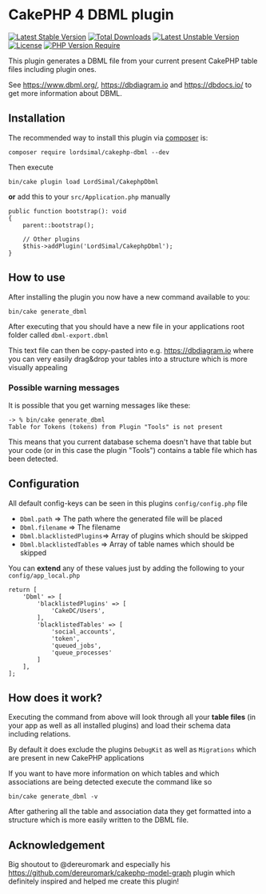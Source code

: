 
# CakePHP 4 DBML plugin

[![Latest Stable Version](http://poser.pugx.org/lordsimal/cakephp-dbml/v)](https://packagist.org/packages/lordsimal/cakephp-dbml) [![Total Downloads](http://poser.pugx.org/lordsimal/cakephp-dbml/downloads)](https://packagist.org/packages/lordsimal/cakephp-dbml) [![Latest Unstable Version](http://poser.pugx.org/lordsimal/cakephp-dbml/v/unstable)](https://packagist.org/packages/lordsimal/cakephp-dbml) [![License](http://poser.pugx.org/lordsimal/cakephp-dbml/license)](https://packagist.org/packages/lordsimal/cakephp-dbml) [![PHP Version Require](http://poser.pugx.org/lordsimal/cakephp-dbml/require/php)](https://packagist.org/packages/lordsimal/cakephp-dbml)

This plugin generates a DBML file from your current present CakePHP table files including plugin ones.

See https://www.dbml.org/, https://dbdiagram.io and https://dbdocs.io/ to get more information about DBML.


## Installation

The recommended way to install this plugin via [composer](https://getcomposer.org) is:

```
composer require lordsimal/cakephp-dbml --dev
```

Then execute

```
bin/cake plugin load LordSimal/CakephpDbml
```

**or** add this to your `src/Application.php` manually

```
public function bootstrap(): void
{
    parent::bootstrap();
    
    // Other plugins
    $this->addPlugin('LordSimal/CakephpDbml');
}
```


## How to use

After installing the plugin you now have a new command available to you:

```
bin/cake generate_dbml 
```

After executing that you should have a new file in your applications root folder called `dbml-export.dbml`

This text file can then be copy-pasted into e.g. https://dbdiagram.io where you can very easily drag&drop your tables into a structure which is more visually appealing

### Possible warning messages

It is possible that you get warning messages like these:

```
-> % bin/cake generate_dbml   
Table for Tokens (tokens) from Plugin "Tools" is not present
```

This means that you current database schema doesn't have that table but your code (or in this case the plugin "Tools") contains a table file which has been detected.


## Configuration

All default config-keys can be seen in this plugins `config/config.php` file

* `Dbml.path` => The path where the generated file will be placed
* `Dbml.filename` => The filename
* `Dbml.blacklistedPlugins`=> Array of plugins which should be skipped
* `Dbml.blacklistedTables` => Array of table names which should be skipped

You can **extend** any of these values just by adding the following to your `config/app_local.php`

```
return [
    'Dbml' => [
        'blacklistedPlugins' => [
            'CakeDC/Users',
        ],
        'blacklistedTables' => [
            'social_accounts',
            'token',
            'queued_jobs',
            'queue_processes'
        ]
    ],
];
```


## How does it work?

Executing the command from above will look through all your **table files** (in your app as well as all installed plugins) and load their schema data including relations.

By default it does exclude the plugins `DebugKit` as well as `Migrations` which are present in new CakePHP applications

If you want to have more information on which tables and which associations are being detected execute the command like so

```
bin/cake generate_dbml -v
```

After gathering all the table and association data they get formatted into a structure which is more easily written to the DBML file.


## Acknowledgement

Big shoutout to @dereuromark and especially his https://github.com/dereuromark/cakephp-model-graph plugin which definitely inspired and helped me create this plugin!
